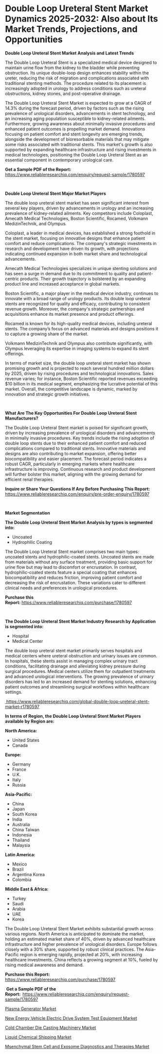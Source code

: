 <p><h1>Double Loop Ureteral Stent Market Dynamics 2025-2032: Also about Its Market Trends, Projections, and Opportunities</h1></p><p><strong>Double Loop Ureteral Stent Market Analysis and Latest Trends</strong></p>
<p><p>The Double Loop Ureteral Stent is a specialized medical device designed to maintain urine flow from the kidney to the bladder while preventing obstruction. Its unique double-loop design enhances stability within the ureter, reducing the risk of migration and complications associated with traditional stenting methods. The procedure related to its placement is increasingly adopted in urology to address conditions such as ureteral obstructions, kidney stones, and post-operative drainage.</p><p>The Double Loop Ureteral Stent Market is expected to grow at a CAGR of 14.3% during the forecast period, driven by factors such as the rising prevalence of urological disorders, advancements in stent technology, and an increasing aging population susceptible to kidney-related ailments. Furthermore, growing awareness about minimally invasive procedures and enhanced patient outcomes is propelling market demand. Innovations focusing on patient comfort and stent longevity are emerging trends, alongside the development of bioresorbable materials that may mitigate some risks associated with traditional stents. This market's growth is also supported by expanding healthcare infrastructure and rising investments in medical technologies, positioning the Double Loop Ureteral Stent as an essential component in contemporary urological care.</p></p>
<p><strong>Get a Sample PDF of the Report:&nbsp;</strong> <a href="https://www.reliableresearchiq.com/enquiry/request-sample/1780597?utm_campaign=1088&utm_medium=2&utm_source=Github&utm_content=ia&utm_term=25032025&utm_id=double-loop-ureteral-stent">https://www.reliableresearchiq.com/enquiry/request-sample/1780597</a></p>
<p>&nbsp;</p>
<p><strong>Double Loop Ureteral Stent Major Market Players</strong></p>
<p><p>The double loop ureteral stent market has seen significant interest from several key players, driven by advancements in urology and an increasing prevalence of kidney-related ailments. Key competitors include Coloplast, Amecath Medical Technologies, Boston Scientific, Rocamed, Volkmann MedizinTechnik, and Olympus.</p><p>Coloplast, a leader in medical devices, has established a strong foothold in the stent market, focusing on innovative designs that enhance patient comfort and reduce complications. The company's strategic investments in research and development have driven its growth, with projections indicating continued expansion in both market share and technological advancements.</p><p>Amecath Medical Technologies specializes in unique stenting solutions and has seen a surge in demand due to its commitment to quality and patient-centric products. Their growth trajectory is bolstered by an expanding product line and increased acceptance in global markets.</p><p>Boston Scientific, a major player in the medical device industry, continues to innovate with a broad range of urology products. Its double loop ureteral stents are recognized for quality and efficacy, contributing to consistent revenue growth. Moreover, the company's strategic partnerships and acquisitions enhance its market presence and product offerings.</p><p>Rocamed is known for its high-quality medical devices, including ureteral stents. The company’s focus on advanced materials and designs positions it to capture a growing share of the market.</p><p>Volkmann MedizinTechnik and Olympus also contribute significantly, with Olympus leveraging its expertise in imaging systems to expand its stent offerings.</p><p>In terms of market size, the double loop ureteral stent market has shown promising growth and is projected to reach several hundred million dollars by 2025, driven by rising procedures and technological innovations. Sales revenue varies; for instance, Boston Scientific reported revenues exceeding $10 billion in its medical segment, emphasizing the lucrative potential of this market. Overall, the competitive landscape is dynamic, marked by innovation and strategic growth initiatives.</p></p>
<p>&nbsp;</p>
<p><strong>What Are The Key Opportunities For Double Loop Ureteral Stent Manufacturers?</strong></p>
<p><p>The Double Loop Ureteral Stent market is poised for significant growth, driven by increasing prevalence of urological disorders and advancements in minimally invasive procedures. Key trends include the rising adoption of double loop stents due to their enhanced patient comfort and reduced complications compared to traditional stents. Innovative materials and designs are also contributing to market expansion, offering better biocompatibility and easier placement. The forecast period indicates a robust CAGR, particularly in emerging markets where healthcare infrastructure is improving. Continuous research and product development will further bolster this market, aligning with the growing demand for efficient renal therapies.</p></p>
<p><strong>Inquire or Share Your Questions If Any Before Purchasing This Report:</strong> <a href="https://www.reliableresearchiq.com/enquiry/pre-order-enquiry/1780597?utm_campaign=1088&utm_medium=2&utm_source=Github&utm_content=ia&utm_term=25032025&utm_id=double-loop-ureteral-stent">https://www.reliableresearchiq.com/enquiry/pre-order-enquiry/1780597</a></p>
<p>&nbsp;</p>
<p><strong>Market Segmentation</strong></p>
<p><strong>The Double Loop Ureteral Stent Market Analysis by types is segmented into:</strong></p>
<p><ul><li>Uncoated</li><li>Hydrophilic Coating</li></ul></p>
<p><p>The Double Loop Ureteral Stent market comprises two main types: uncoated stents and hydrophilic-coated stents. Uncoated stents are made from materials without any surface treatment, providing basic support for urine flow but may lead to discomfort or encrustation. In contrast, hydrophilic-coated stents feature a special coating that enhances biocompatibility and reduces friction, improving patient comfort and decreasing the risk of encrustation. These variations cater to different clinical needs and preferences in urological procedures.</p></p>
<p><strong>Purchase this Report:&nbsp;</strong><a href="https://www.reliableresearchiq.com/purchase/1780597?utm_campaign=1088&utm_medium=2&utm_source=Github&utm_content=ia&utm_term=25032025&utm_id=double-loop-ureteral-stent">https://www.reliableresearchiq.com/purchase/1780597</a></p>
<p>&nbsp;</p>
<p><strong>The Double Loop Ureteral Stent Market Industry Research by Application is segmented into:</strong></p>
<p><ul><li>Hospital</li><li>Medical Center</li></ul></p>
<p><p>The double loop ureteral stent market primarily serves hospitals and medical centers where ureteral obstruction and urinary issues are common. In hospitals, these stents assist in managing complex urinary tract conditions, facilitating drainage and alleviating kidney pressure during surgical procedures. Medical centers utilize them for outpatient treatments and advanced urological interventions. The growing prevalence of urinary disorders has led to an increased demand for stenting solutions, enhancing patient outcomes and streamlining surgical workflows within healthcare settings.</p></p>
<p><a href="https://www.reliableresearchiq.com/global-double-loop-ureteral-stent-market-r1780597?utm_campaign=1088&utm_medium=2&utm_source=Github&utm_content=ia&utm_term=25032025&utm_id=double-loop-ureteral-stent">&nbsp;https://www.reliableresearchiq.com/global-double-loop-ureteral-stent-market-r1780597</a></p>
<p><strong>In terms of Region, the Double Loop Ureteral Stent Market Players available by Region are:</strong></p>
<p>
    <p> <strong> North America: </strong>
        <ul>
            <li>United States</li>
            <li>Canada</li>
        </ul>
        </p> 
    <p> <strong> Europe: </strong>
        <ul>
            <li>Germany</li>
            <li>France</li>
            <li>U.K.</li>
            <li>Italy</li>
            <li>Russia</li>
        </ul>
        </p> 
    <p> <strong> Asia-Pacific: </strong>
        <ul>
            <li>China</li>
            <li>Japan</li>
            <li>South Korea</li>
            <li>India</li>
            <li>Australia</li>
            <li>China Taiwan</li>
            <li>Indonesia</li>
            <li>Thailand</li>
            <li>Malaysia</li>
        </ul>
        </p> 
    <p> <strong> Latin America: </strong>
        <ul>
            <li>Mexico</li>
            <li>Brazil</li>
            <li>Argentina Korea</li>
            <li>Colombia</li>
        </ul>
        </p> 
    <p> <strong> Middle East & Africa: </strong>
        <ul>
            <li>Turkey</li>
            <li>Saudi</li>
            <li>Arabia</li>
            <li>UAE</li>
            <li>Korea</li>
        </ul>
    </p>
    </p>
<p><p>The Double Loop Ureteral Stent Market exhibits substantial growth across various regions. North America is anticipated to dominate the market, holding an estimated market share of 40%, driven by advanced healthcare infrastructure and higher prevalence of urological disorders. Europe follows closely with a 30% share, supported by robust clinical practices. The Asia-Pacific region is emerging rapidly, projected at 20%, with increasing healthcare investments. China reflects a growing segment at 10%, fueled by rising medical awareness and demand.</p></p>
<p><strong>Purchase this Report: </strong><a href="https://www.reliableresearchiq.com/purchase/1780597?utm_campaign=1088&utm_medium=2&utm_source=Github&utm_content=ia&utm_term=25032025&utm_id=double-loop-ureteral-stent">https://www.reliableresearchiq.com/purchase/1780597</a></p>
<p>&nbsp;<strong>Get a Sample PDF of the Report:&nbsp;&nbsp;</strong><a href="https://www.reliableresearchiq.com/enquiry/request-sample/1780597?utm_campaign=1088&utm_medium=2&utm_source=Github&utm_content=ia&utm_term=25032025&utm_id=double-loop-ureteral-stent">https://www.reliableresearchiq.com/enquiry/request-sample/1780597</a></p>
<p><strong></strong></p>
<p><p><a href="https://github.com/keeniielokl/Market-Research-Report-List-1/blob/main/plasma-generator-market.md?utm_campaign=1088&utm_medium=2&utm_source=Github&utm_content=ia&utm_term=25032025&utm_id=double-loop-ureteral-stent">Plasma Generator Market</a></p><p><a href="https://github.com/alablisepah/Market-Research-Report-List-1/blob/main/new-energy-vehicle-electric-drive-system-test-equipment-market.md?utm_campaign=1088&utm_medium=2&utm_source=Github&utm_content=ia&utm_term=25032025&utm_id=double-loop-ureteral-stent">New Energy Vehicle Electric Drive System Test Equipment Market</a></p><p><a href="https://github.com/kuziaaring40/Market-Research-Report-List-1/blob/main/cold-chamber-die-casting-machinery-market.md?utm_campaign=1088&utm_medium=2&utm_source=Github&utm_content=ia&utm_term=25032025&utm_id=double-loop-ureteral-stent">Cold Chamber Die Casting Machinery Market</a></p><p><a href="https://github.com/bauzolesco/Market-Research-Report-List-1/blob/main/liquid-chemical-shipping-market.md?utm_campaign=1088&utm_medium=2&utm_source=Github&utm_content=ia&utm_term=25032025&utm_id=double-loop-ureteral-stent">Liquid Chemical Shipping Market</a></p><p><a href="https://github.com/kocssequen/Market-Research-Report-List-1/blob/main/msenchymal-stem-cell-and-exosome-diagnostics-and-therapies-market.md?utm_campaign=1088&utm_medium=2&utm_source=Github&utm_content=ia&utm_term=25032025&utm_id=double-loop-ureteral-stent">Msenchymal Stem Cell and Exosome Diagnostics and Therapies Market</a></p></p>